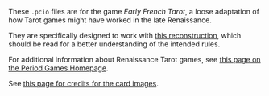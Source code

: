These `.pcio` files are for the game _Early French Tarot_, a loose adaptation of how Tarot games might have worked in the late Renaissance.

They are specifically designed to work with [this reconstruction](http://jducoeur.org/game-hist/game-recon-tarot.html), which should be read for a better understanding of the intended rules.

For additional information about Renaissance Tarot games, see [this page on the Period Games Homepage](https://querki.net/u/jducoeur/period-games/#!Tarot).

See [this page for credits for the card images](https://github.com/jducoeur/playing-cards/blob/master/early-french-tarot/Card%20Credits.md).
